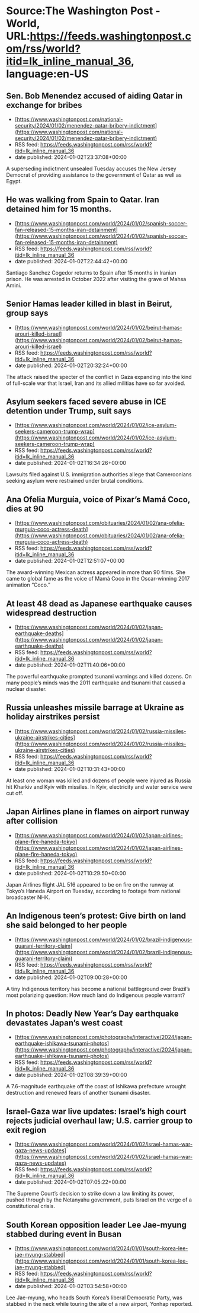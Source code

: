 # Source:The Washington Post - World, URL:https://feeds.washingtonpost.com/rss/world?itid=lk_inline_manual_36, language:en-US

## Sen. Bob Menendez accused of aiding Qatar in exchange for bribes
 - [https://www.washingtonpost.com/national-security/2024/01/02/menendez-qatar-bribery-indictment](https://www.washingtonpost.com/national-security/2024/01/02/menendez-qatar-bribery-indictment)
 - RSS feed: https://feeds.washingtonpost.com/rss/world?itid=lk_inline_manual_36
 - date published: 2024-01-02T23:37:08+00:00

A superseding indictment unsealed Tuesday accuses the New Jersey Democrat of providing assistance to the government of Qatar as well as Egypt.

## He was walking from Spain to Qatar. Iran detained him for 15 months.
 - [https://www.washingtonpost.com/world/2024/01/02/spanish-soccer-fan-released-15-months-iran-detainment](https://www.washingtonpost.com/world/2024/01/02/spanish-soccer-fan-released-15-months-iran-detainment)
 - RSS feed: https://feeds.washingtonpost.com/rss/world?itid=lk_inline_manual_36
 - date published: 2024-01-02T22:44:42+00:00

Santiago Sanchez Cogedor returns to Spain after 15 months in Iranian prison. He was arrested in October 2022 after visiting the grave of Mahsa Amini.

## Senior Hamas leader killed in blast in Beirut, group says
 - [https://www.washingtonpost.com/world/2024/01/02/beirut-hamas-arouri-killed-israel](https://www.washingtonpost.com/world/2024/01/02/beirut-hamas-arouri-killed-israel)
 - RSS feed: https://feeds.washingtonpost.com/rss/world?itid=lk_inline_manual_36
 - date published: 2024-01-02T20:32:24+00:00

The attack raised the specter of the conflict in Gaza expanding into the kind of full-scale war that Israel, Iran and its allied militias have so far avoided.

## Asylum seekers faced severe abuse in ICE detention under Trump, suit says
 - [https://www.washingtonpost.com/world/2024/01/02/ice-asylum-seekers-cameroon-trump-wrap](https://www.washingtonpost.com/world/2024/01/02/ice-asylum-seekers-cameroon-trump-wrap)
 - RSS feed: https://feeds.washingtonpost.com/rss/world?itid=lk_inline_manual_36
 - date published: 2024-01-02T16:34:26+00:00

Lawsuits filed against U.S. immigration authorities allege that Cameroonians seeking asylum were restrained under brutal conditions.

## Ana Ofelia Murguía, voice of Pixar’s Mamá Coco, dies at 90
 - [https://www.washingtonpost.com/obituaries/2024/01/02/ana-ofelia-murguia-coco-actress-death](https://www.washingtonpost.com/obituaries/2024/01/02/ana-ofelia-murguia-coco-actress-death)
 - RSS feed: https://feeds.washingtonpost.com/rss/world?itid=lk_inline_manual_36
 - date published: 2024-01-02T12:51:07+00:00

The award-winning Mexican actress appeared in more than 90 films. She came to global fame as the voice of Mamá Coco in the Oscar-winning 2017 animation “Coco.”

## At least 48 dead as Japanese earthquake causes widespread destruction
 - [https://www.washingtonpost.com/world/2024/01/02/japan-earthquake-deaths](https://www.washingtonpost.com/world/2024/01/02/japan-earthquake-deaths)
 - RSS feed: https://feeds.washingtonpost.com/rss/world?itid=lk_inline_manual_36
 - date published: 2024-01-02T11:40:06+00:00

The powerful earthquake prompted tsunami warnings and killed dozens. On many people’s minds was the 2011 earthquake and tsunami that caused a nuclear disaster.

## Russia unleashes missile barrage at Ukraine as holiday airstrikes persist
 - [https://www.washingtonpost.com/world/2024/01/02/russia-missiles-ukraine-airstrikes-cities](https://www.washingtonpost.com/world/2024/01/02/russia-missiles-ukraine-airstrikes-cities)
 - RSS feed: https://feeds.washingtonpost.com/rss/world?itid=lk_inline_manual_36
 - date published: 2024-01-02T10:31:43+00:00

At least one woman was killed and dozens of people were injured as Russia hit Kharkiv and Kyiv with missiles. In Kyiv, electricity and water service were cut off.

## Japan Airlines plane in flames on airport runway after collision
 - [https://www.washingtonpost.com/world/2024/01/02/japan-airlines-plane-fire-haneda-tokyo](https://www.washingtonpost.com/world/2024/01/02/japan-airlines-plane-fire-haneda-tokyo)
 - RSS feed: https://feeds.washingtonpost.com/rss/world?itid=lk_inline_manual_36
 - date published: 2024-01-02T10:29:50+00:00

Japan Airlines flight JAL 516 appeared to be on fire on the runway at Tokyo’s Haneda Airport on Tuesday, according to footage from national broadcaster NHK.

## An Indigenous teen’s protest: Give birth on land she said belonged to her people
 - [https://www.washingtonpost.com/world/2024/01/02/brazil-indigenous-guarani-territory-claim](https://www.washingtonpost.com/world/2024/01/02/brazil-indigenous-guarani-territory-claim)
 - RSS feed: https://feeds.washingtonpost.com/rss/world?itid=lk_inline_manual_36
 - date published: 2024-01-02T09:00:28+00:00

A tiny Indigenous territory has become a national battleground over Brazil’s most polarizing question: How much land do Indigenous people warrant?

## In photos: Deadly New Year’s Day earthquake devastates Japan’s west coast
 - [https://www.washingtonpost.com/photography/interactive/2024/japan-earthquake-ishikawa-tsunami-photos](https://www.washingtonpost.com/photography/interactive/2024/japan-earthquake-ishikawa-tsunami-photos)
 - RSS feed: https://feeds.washingtonpost.com/rss/world?itid=lk_inline_manual_36
 - date published: 2024-01-02T08:39:39+00:00

A 7.6-magnitude earthquake off the coast of Ishikawa prefecture wrought destruction and renewed fears of another tsunami disaster.

## Israel-Gaza war live updates: Israel’s high court rejects judicial overhaul law; U.S. carrier group to exit region
 - [https://www.washingtonpost.com/world/2024/01/02/israel-hamas-war-gaza-news-updates](https://www.washingtonpost.com/world/2024/01/02/israel-hamas-war-gaza-news-updates)
 - RSS feed: https://feeds.washingtonpost.com/rss/world?itid=lk_inline_manual_36
 - date published: 2024-01-02T07:05:22+00:00

The Supreme Court’s decision to strike down a law limiting its power, pushed through by the Netanyahu government, puts Israel on the verge of a constitutional crisis.

## South Korean opposition leader Lee Jae-myung stabbed during event in Busan
 - [https://www.washingtonpost.com/world/2024/01/01/south-korea-lee-jae-myung-stabbed](https://www.washingtonpost.com/world/2024/01/01/south-korea-lee-jae-myung-stabbed)
 - RSS feed: https://feeds.washingtonpost.com/rss/world?itid=lk_inline_manual_36
 - date published: 2024-01-02T03:54:58+00:00

Lee Jae-myung, who heads South Korea’s liberal Democratic Party, was stabbed in the neck while touring the site of a new airport, Yonhap reported.


